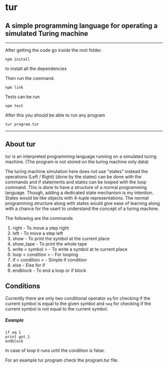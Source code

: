 # tur 
## A simple programming language for operating a simulated Turing machine 

---

After getting the code go inside the root folder.

``` npm install ```

to install all the dependencies

Then run the command.

```npm link```

Tests can be run

```npm test```

After this you should be able to run any program

```tur program.tur```

---

## About tur

tur is an interpreted programming language running on a simulated turing machine. (The program is not stored on the turing machine only data)

The turing machine simulation here does not use "states" instead the operations (Left / Right) (done by the states) can be done with the commands and if statements and states can be looped with the loop command. This is done to have a structure of a normal programming language. 
Though, adding a dedicated state mechanism is my intention. States would be like objects with 4-tuple representations. The normal programming structure along with states would give ease of learning along with a chance for the usert to understand the concept of a turing machine.

The following are the commands

1. right - To move a step right
2. left - To move a step left
3. show - To print the symbol at the current place
4. show_tape - To print the whole tape
5. write < symbol > - To write a symbol at te current place
6. loop < condition > - For looping
7. if < condition > - Simple if condition
8. else - Else for if
9. endblock - To end a loop or if block

## Conditions

Currently there are only two conditional operator `eq` for checking if the current symbol is equal to the given symbol and `neq` for checking if the current symbol is not equal to the current symbol.

##### Example

```
if eq 1
print got_1
endblock
```

In case of loop it runs until the condition is false.

For an example tur program check the program.tur file.

